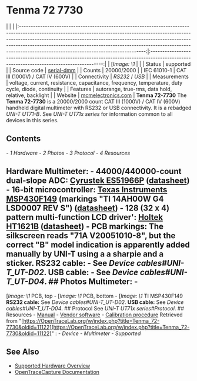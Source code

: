 # Tenma 72 7730
| | | |:-----------------------------------------------------------------------------------------------------------------------------------------------------------------------------------------------------------------------------------------------------------------------------------------------------------------------------------------------------------------------------:|:----------------------------------------------------------------------------------------------------------------------------------------:| | [*Image: \1* | | | Status | supported | | Source code | [serial-dmm](http://github.com/OpenTraceLab/?p=OpenTraceCapture.git;a=tree;f=src/hardware/serial-dmm) | | Counts | 20000/2000 | | IEC 61010-1 | CAT III (1000V) / CAT IV (600V) | | Connectivity | *RS232* / *USB* | | Measurements | voltage, current, resistance, capacitance, frequency, temperature, duty cycle, diode, continuity | | Features | autorange, true-rms, data hold, relative, backlight | | Website | [mcmelectronics.com](http://www.mcmelectronics.com/product/TENMA-72-7730-/72-7730) | **Tenma 72-7730** The **Tenma 72-7730** is a 20000/2000 count CAT III (1000V) / CAT IV (600V) handheld digital multimeter with RS232 or USB connectivity. It is a rebadged *UNI-T UT71-B*. See *UNI-T UT71x series* for information common to all devices in this series.
## Contents
\- *1 Hardware* \- *2 Photos* \- *3 Protocol* \- *4 Resources*
## Hardware **Multimeter**: \- **44000/440000-count dual-slope ADC**: [Cyrustek ES51966P](http://www.cyrustek.com.tw/product-1-44000.htm#ES51966) ([datasheet](http://www.cyrustek.com.tw/spec/ES51966A.pdf)) \- **16-bit microcontroller**: [Texas Instruments MSP430F149](http://www.ti.com/product/msp430f149) (markings "TI 14AH00W G4 LSD0007 REV S") ([datasheet](http://www.ti.com/lit/gpn/msp430f149)) \- **128 (32 x 4) pattern multi-function LCD driver'**: [Holtek HT1621B](http://www.holtek.com.tw/english/docum/consumer/1621.htm) ([datasheet](http://www.holtek.com.tw/pdf/consumer/ht1621v310.pdf)) \- **PCB markings**: The silkscreen reads "71A V20051010-8", but the correct "B" model indication is apparently added manually by UNI-T using a a sharpie and a sticker. **RS232 cable:** \- See *Device cables#UNI-T_UT-D02*. **USB cable:** \- See *Device cables#UNI-T_UT-D04*. ## Photos **Multimeter**: \-
[*Image: \1*
PCB, top
\-
[*Image: \1*
PCB, bottom
\-
[*Image: \1*
TI MSP430F149
**RS232 cable:** See *Device cables#UNI-T_UT-D02*. **USB cable:** See *Device cables#UNI-T_UT-D04*. ## Protocol See *UNI-T UT71x series#Protocol*. ## Resources \- [Manual](http://www.mcmelectronics.com/content/ProductData/Manuals/72-7730.pdf) \- [Vendor software](http://www.mcmelectronics.com/content/ProductData/downloads/72-7730-Software.zip) \- [Calibration procedure](http://www.element14.com/community/servlet/JiveServlet/download/1856-1718/UT71B%20Calibration%20Procedure.xls)
Retrieved from "[https://OpenTraceLab.org/w/index.php?title=Tenma_72-7730&oldid=11122](https://OpenTraceLab.org/w/index.php?title=Tenma_72-7730&oldid=11122)"
: \- *Device* \- *Multimeter* \- *Supported*
## See Also
- [Supported Hardware Overview](../supported-hardware.md)
- [OpenTraceCapture Documentation](../../opentracecapture/overview.md)
